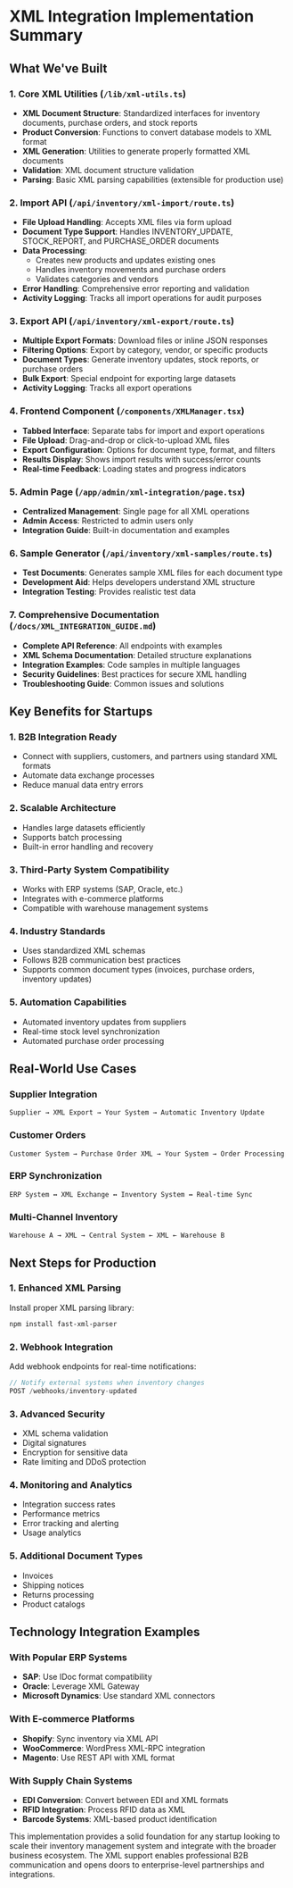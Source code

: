 # XML Integration Implementation Summary

## What We've Built

### 1. Core XML Utilities (`/lib/xml-utils.ts`)
- **XML Document Structure**: Standardized interfaces for inventory documents, purchase orders, and stock reports
- **Product Conversion**: Functions to convert database models to XML format
- **XML Generation**: Utilities to generate properly formatted XML documents
- **Validation**: XML document structure validation
- **Parsing**: Basic XML parsing capabilities (extensible for production use)

### 2. Import API (`/api/inventory/xml-import/route.ts`)
- **File Upload Handling**: Accepts XML files via form upload
- **Document Type Support**: Handles INVENTORY_UPDATE, STOCK_REPORT, and PURCHASE_ORDER documents
- **Data Processing**: 
  - Creates new products and updates existing ones
  - Handles inventory movements and purchase orders
  - Validates categories and vendors
- **Error Handling**: Comprehensive error reporting and validation
- **Activity Logging**: Tracks all import operations for audit purposes

### 3. Export API (`/api/inventory/xml-export/route.ts`)
- **Multiple Export Formats**: Download files or inline JSON responses
- **Filtering Options**: Export by category, vendor, or specific products
- **Document Types**: Generate inventory updates, stock reports, or purchase orders
- **Bulk Export**: Special endpoint for exporting large datasets
- **Activity Logging**: Tracks all export operations

### 4. Frontend Component (`/components/XMLManager.tsx`)
- **Tabbed Interface**: Separate tabs for import and export operations
- **File Upload**: Drag-and-drop or click-to-upload XML files
- **Export Configuration**: Options for document type, format, and filters
- **Results Display**: Shows import results with success/error counts
- **Real-time Feedback**: Loading states and progress indicators

### 5. Admin Page (`/app/admin/xml-integration/page.tsx`)
- **Centralized Management**: Single page for all XML operations
- **Admin Access**: Restricted to admin users only
- **Integration Guide**: Built-in documentation and examples

### 6. Sample Generator (`/api/inventory/xml-samples/route.ts`)
- **Test Documents**: Generates sample XML files for each document type
- **Development Aid**: Helps developers understand XML structure
- **Integration Testing**: Provides realistic test data

### 7. Comprehensive Documentation (`/docs/XML_INTEGRATION_GUIDE.md`)
- **Complete API Reference**: All endpoints with examples
- **XML Schema Documentation**: Detailed structure explanations
- **Integration Examples**: Code samples in multiple languages
- **Security Guidelines**: Best practices for secure XML handling
- **Troubleshooting Guide**: Common issues and solutions

## Key Benefits for Startups

### 1. **B2B Integration Ready**
- Connect with suppliers, customers, and partners using standard XML formats
- Automate data exchange processes
- Reduce manual data entry errors

### 2. **Scalable Architecture**
- Handles large datasets efficiently
- Supports batch processing
- Built-in error handling and recovery

### 3. **Third-Party System Compatibility**
- Works with ERP systems (SAP, Oracle, etc.)
- Integrates with e-commerce platforms
- Compatible with warehouse management systems

### 4. **Industry Standards**
- Uses standardized XML schemas
- Follows B2B communication best practices
- Supports common document types (invoices, purchase orders, inventory updates)

### 5. **Automation Capabilities**
- Automated inventory updates from suppliers
- Real-time stock level synchronization
- Automated purchase order processing

## Real-World Use Cases

### Supplier Integration
```
Supplier → XML Export → Your System → Automatic Inventory Update
```

### Customer Orders
```
Customer System → Purchase Order XML → Your System → Order Processing
```

### ERP Synchronization
```
ERP System ↔ XML Exchange ↔ Inventory System ↔ Real-time Sync
```

### Multi-Channel Inventory
```
Warehouse A → XML → Central System ← XML ← Warehouse B
```

## Next Steps for Production

### 1. **Enhanced XML Parsing**
Install proper XML parsing library:
```bash
npm install fast-xml-parser
```

### 2. **Webhook Integration**
Add webhook endpoints for real-time notifications:
```javascript
// Notify external systems when inventory changes
POST /webhooks/inventory-updated
```

### 3. **Advanced Security**
- XML schema validation
- Digital signatures
- Encryption for sensitive data
- Rate limiting and DDoS protection

### 4. **Monitoring and Analytics**
- Integration success rates
- Performance metrics
- Error tracking and alerting
- Usage analytics

### 5. **Additional Document Types**
- Invoices
- Shipping notices
- Returns processing
- Product catalogs

## Technology Integration Examples

### With Popular ERP Systems
- **SAP**: Use IDoc format compatibility
- **Oracle**: Leverage XML Gateway
- **Microsoft Dynamics**: Use standard XML connectors

### With E-commerce Platforms
- **Shopify**: Sync inventory via XML API
- **WooCommerce**: WordPress XML-RPC integration
- **Magento**: Use REST API with XML format

### With Supply Chain Systems
- **EDI Conversion**: Convert between EDI and XML formats
- **RFID Integration**: Process RFID data as XML
- **Barcode Systems**: XML-based product identification

This implementation provides a solid foundation for any startup looking to scale their inventory management system and integrate with the broader business ecosystem. The XML support enables professional B2B communication and opens doors to enterprise-level partnerships and integrations.
